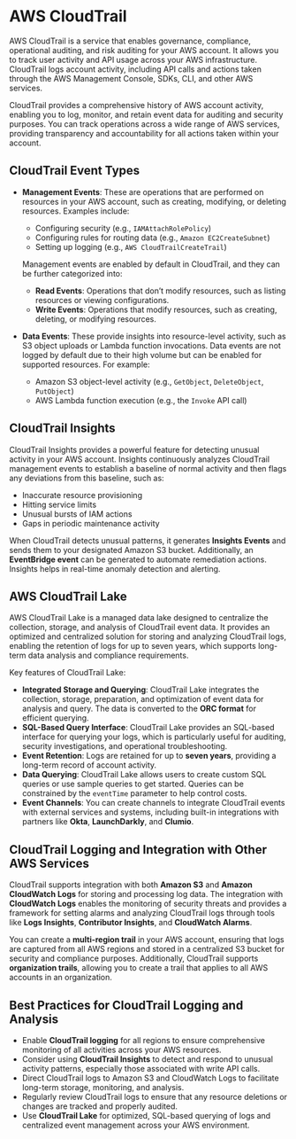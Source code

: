 # AWS CloudTrail

AWS CloudTrail is a service that enables governance, compliance, operational auditing, and risk auditing for your AWS account. It allows you to track user activity and API usage across your AWS infrastructure. CloudTrail logs account activity, including API calls and actions taken through the AWS Management Console, SDKs, CLI, and other AWS services.

CloudTrail provides a comprehensive history of AWS account activity, enabling you to log, monitor, and retain event data for auditing and security purposes. You can track operations across a wide range of AWS services, providing transparency and accountability for all actions taken within your account.

## CloudTrail Event Types

- **Management Events**: These are operations that are performed on resources in your AWS account, such as creating, modifying, or deleting resources. Examples include:
  - Configuring security (e.g., `IAMAttachRolePolicy`)
  - Configuring rules for routing data (e.g., `Amazon EC2CreateSubnet`)
  - Setting up logging (e.g., `AWS CloudTrailCreateTrail`)

  Management events are enabled by default in CloudTrail, and they can be further categorized into:
  - **Read Events**: Operations that don’t modify resources, such as listing resources or viewing configurations.
  - **Write Events**: Operations that modify resources, such as creating, deleting, or modifying resources.

- **Data Events**: These provide insights into resource-level activity, such as S3 object uploads or Lambda function invocations. Data events are not logged by default due to their high volume but can be enabled for supported resources. For example:
  - Amazon S3 object-level activity (e.g., `GetObject`, `DeleteObject`, `PutObject`)
  - AWS Lambda function execution (e.g., the `Invoke` API call)

## CloudTrail Insights

CloudTrail Insights provides a powerful feature for detecting unusual activity in your AWS account. Insights continuously analyzes CloudTrail management events to establish a baseline of normal activity and then flags any deviations from this baseline, such as:

- Inaccurate resource provisioning
- Hitting service limits
- Unusual bursts of IAM actions
- Gaps in periodic maintenance activity

When CloudTrail detects unusual patterns, it generates **Insights Events** and sends them to your designated Amazon S3 bucket. Additionally, an **EventBridge event** can be generated to automate remediation actions. Insights helps in real-time anomaly detection and alerting.

## AWS CloudTrail Lake

AWS CloudTrail Lake is a managed data lake designed to centralize the collection, storage, and analysis of CloudTrail event data. It provides an optimized and centralized solution for storing and analyzing CloudTrail logs, enabling the retention of logs for up to seven years, which supports long-term data analysis and compliance requirements.

Key features of CloudTrail Lake:

- **Integrated Storage and Querying**: CloudTrail Lake integrates the collection, storage, preparation, and optimization of event data for analysis and query. The data is converted to the **ORC format** for efficient querying.
- **SQL-Based Query Interface**: CloudTrail Lake provides an SQL-based interface for querying your logs, which is particularly useful for auditing, security investigations, and operational troubleshooting.
- **Event Retention**: Logs are retained for up to **seven years**, providing a long-term record of account activity.
- **Data Querying**: CloudTrail Lake allows users to create custom SQL queries or use sample queries to get started. Queries can be constrained by the `eventTime` parameter to help control costs.
- **Event Channels**: You can create channels to integrate CloudTrail events with external services and systems, including built-in integrations with partners like **Okta**, **LaunchDarkly**, and **Clumio**.

## CloudTrail Logging and Integration with Other AWS Services

CloudTrail supports integration with both **Amazon S3** and **Amazon CloudWatch Logs** for storing and processing log data. The integration with **CloudWatch Logs** enables the monitoring of security threats and provides a framework for setting alarms and analyzing CloudTrail logs through tools like **Logs Insights**, **Contributor Insights**, and **CloudWatch Alarms**.

You can create a **multi-region trail** in your AWS account, ensuring that logs are captured from all AWS regions and stored in a centralized S3 bucket for security and compliance purposes. Additionally, CloudTrail supports **organization trails**, allowing you to create a trail that applies to all AWS accounts in an organization.

## Best Practices for CloudTrail Logging and Analysis

- Enable **CloudTrail logging** for all regions to ensure comprehensive monitoring of all activities across your AWS resources.
- Consider using **CloudTrail Insights** to detect and respond to unusual activity patterns, especially those associated with write API calls.
- Direct CloudTrail logs to Amazon S3 and CloudWatch Logs to facilitate long-term storage, monitoring, and analysis.
- Regularly review CloudTrail logs to ensure that any resource deletions or changes are tracked and properly audited.
- Use **CloudTrail Lake** for optimized, SQL-based querying of logs and centralized event management across your AWS environment.
